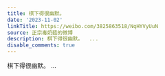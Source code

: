 ```yaml
---
title: 棋下得很幽默。
date: '2023-11-02'
linkTitle: https://weibo.com/3825863518/NqHYVyUuN
source: 正宗毒奶菇的微博
description: 棋下得很幽默。  ...
disable_comments: true
---
```

棋下得很幽默。  ...